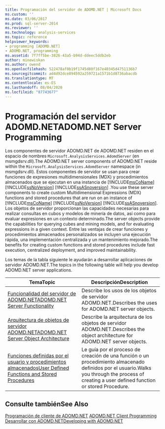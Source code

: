 ```yaml
---
title: Programación del servidor de ADOMD.NET | Microsoft Docs
ms.custom: ''
ms.date: 03/06/2017
ms.prod: sql-server-2014
ms.reviewer: ''
ms.technology: analysis-services
ms.topic: reference
helpviewer_keywords:
- programming [ADOMD.NET]
- ADOMD.NET, programming
ms.assetid: 7f7ff5be-3826-43a5-b94d-ddeec5ddb2eb
author: minewiskan
ms.author: owend
ms.openlocfilehash: 522478af0b19f1745d80f167e40345d4751136b7
ms.sourcegitcommit: ad4d92dce894592a259721a1571b1d8736abacdb
ms.translationtype: MT
ms.contentlocale: es-ES
ms.lasthandoff: 08/04/2020
ms.locfileid: "87743677"
---
```

# <a name="adomdnet-server-programming"></a><span data-ttu-id="266e5-102">Programación del servidor ADOMD.NET</span><span class="sxs-lookup"><span data-stu-id="266e5-102">ADOMD.NET Server Programming</span></span>
  <span data-ttu-id="266e5-103">Los componentes de servidor ADOMD.NET de ADOMD.NET residen en el espacio de nombres `Microsoft.AnalysisServices.AdomdServer` (en msmgdsrv.dll).</span><span class="sxs-lookup"><span data-stu-id="266e5-103">The ADOMD.NET server components of ADOMD.NET reside within the `Microsoft.AnalysisServices.AdomdServer` namespace (in msmgdsrv.dll).</span></span> <span data-ttu-id="266e5-104">Estos componentes de servidor se usan para crear funciones de expresiones multidimensionales (MDX) y procedimientos almacenados que se ejecutan en una instancia de [!INCLUDE[msCoName](../../includes/msconame-md.md)] [!INCLUDE[ssNoVersion](../../includes/ssnoversion-md.md)] [!INCLUDE[ssASnoversion](../../includes/ssasnoversion-md.md)] .</span><span class="sxs-lookup"><span data-stu-id="266e5-104">You use these server components to create custom Multidimensional Expressions (MDX) functions and stored procedures that are run on an instance of [!INCLUDE[msCoName](../../includes/msconame-md.md)] [!INCLUDE[ssNoVersion](../../includes/ssnoversion-md.md)] [!INCLUDE[ssASnoversion](../../includes/ssasnoversion-md.md)].</span></span> <span data-ttu-id="266e5-105">Los objetos de servidor proporcionan las capacidades necesarias para realizar consultas en cubos y modelos de minería de datos, así como para evaluar expresiones en un contexto determinado.</span><span class="sxs-lookup"><span data-stu-id="266e5-105">The server objects provide the capabilities for querying cubes and mining models, and for evaluating expressions in a given context.</span></span> <span data-ttu-id="266e5-106">Entre las ventajas de crear funciones y procedimientos almacenados personalizados se incluyen una ejecución rápida, una implementación centralizada y un mantenimiento mejorado.</span><span class="sxs-lookup"><span data-stu-id="266e5-106">The benefits for creating custom functions and stored procedures include fast execution, centralized deployment, and improved maintainability.</span></span>  
  
 <span data-ttu-id="266e5-107">Los temas de la tabla siguiente le ayudarán a desarrollar aplicaciones de servidor ADOMD.NET.</span><span class="sxs-lookup"><span data-stu-id="266e5-107">The topics in the following table will help you develop ADOMD.NET server applications.</span></span>  
  
|<span data-ttu-id="266e5-108">Tema</span><span class="sxs-lookup"><span data-stu-id="266e5-108">Topic</span></span>|<span data-ttu-id="266e5-109">Descripción</span><span class="sxs-lookup"><span data-stu-id="266e5-109">Description</span></span>|  
|-----------|-----------------|  
|[<span data-ttu-id="266e5-110">Funcionalidad del servidor de ADOMD.NET</span><span class="sxs-lookup"><span data-stu-id="266e5-110">ADOMD.NET Server Functionality</span></span>](https://docs.microsoft.com/bi-reference/adomd/multidimensional-models-adomd-net-server/adomd-net-server-functionality)|<span data-ttu-id="266e5-111">Describe los usos de los objetos de servidor ADOMD.NET.</span><span class="sxs-lookup"><span data-stu-id="266e5-111">Describes the uses for ADOMD.NET server objects.</span></span>|  
|[<span data-ttu-id="266e5-112">Arquitectura de objetos de servidor ADOMD.NET</span><span class="sxs-lookup"><span data-stu-id="266e5-112">ADOMD.NET Server Object Architecture</span></span>](https://docs.microsoft.com/bi-reference/adomd/multidimensional-models-adomd-net-server/adomd-net-server-object-architecture)|<span data-ttu-id="266e5-113">Describe la arquitectura de los objetos de servidor ADOMD.NET.</span><span class="sxs-lookup"><span data-stu-id="266e5-113">Describes the object architecture for ADOMD.NET server objects.</span></span>|  
|[<span data-ttu-id="266e5-114">Funciones definidas por el usuario y procedimientos almacenados</span><span class="sxs-lookup"><span data-stu-id="266e5-114">User Defined Functions and Stored Procedures</span></span>](https://docs.microsoft.com/analysis-services/adomd/multidimensional-models-adomd-net-server/user-defined-functions-and-stored-procedures)|<span data-ttu-id="266e5-115">Le guía por el proceso de creación de una función o un procedimiento almacenado definidos por el usuario.</span><span class="sxs-lookup"><span data-stu-id="266e5-115">Walks you through the process of creating a user defined function or stored Procedure.</span></span>|  
  
## <a name="see-also"></a><span data-ttu-id="266e5-116">Consulte también</span><span class="sxs-lookup"><span data-stu-id="266e5-116">See Also</span></span>  
 <span data-ttu-id="266e5-117">[Programación de cliente de ADOMD.NET](https://docs.microsoft.com/analysis-services/adomd/multidimensional-models-adomd-net-client/adomd-net-client-programming) </span><span class="sxs-lookup"><span data-stu-id="266e5-117">[ADOMD.NET Client Programming](https://docs.microsoft.com/analysis-services/adomd/multidimensional-models-adomd-net-client/adomd-net-client-programming) </span></span>  
 [<span data-ttu-id="266e5-118">Desarrollar con ADOMD.NET</span><span class="sxs-lookup"><span data-stu-id="266e5-118">Developing with ADOMD.NET</span></span>](https://docs.microsoft.com/bi-reference/adomd/developing-with-adomd-net)  
  
  
